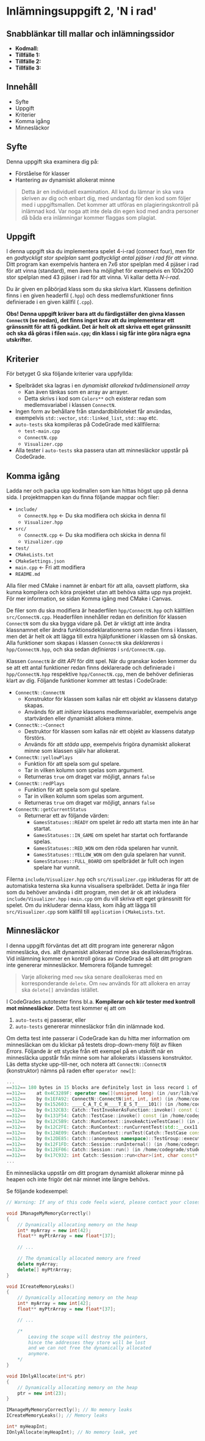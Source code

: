 # Inlämningsuppgift 2, 'N i rad'

## Snabblänkar till mallar och inlämningssidor

- **Kodmall:**
- **Tillfälle 1:**
- **Tillfälle 2:**
- **Tillfälle 3:**

## Innehåll

- Syfte
- Uppgift
- Kriterier
- Komma igång
- Minnesläckor

## Syfte

Denna uppgift ska examinera dig på:

- Förståelse för klasser
- Hantering av dynamiskt allokerat minne

> Detta är en individuell examination. All kod du lämnar in ska vara skriven av dig och enbart dig, med undantag för den kod som följer med i uppgiftsmallen. Det kommer att utföras en plagieringskontroll på inlämnad kod. Var noga att inte dela din egen kod med andra personer då båda era inlämningar kommer flaggas som plagiat.

## Uppgift

I denna uppgift ska du implementera spelet 4-i-rad (connect four), men för en *godtyckligt stor spelplan* samt *godtyckligt antal pjäser i rad för att vinna*. Ditt program kan exempelvis hantera en 7x6 stor spelplan med 4 pjäser i rad för att vinna (standard), men även ha möjlighet för exempelvis en 100x200 stor spelplan med 43 pjäser i rad för att vinna. Vi kallar detta *N-i-rad*.

Du är given en påbörjad klass som du ska skriva klart. Klassens definition finns i en given headerfil (`.hpp`) och dess medlemsfunktioner finns definierade i en given källfil (`.cpp`).

**Obs! Denna uppgift kräver bara att du färdigställer den givna klassen `ConnectN` (se nedan), det finns inget krav att du implementerar ett gränssnitt för att få godkänt. Det är helt ok att skriva ett eget gränssnitt och ska då göras i filen `main.cpp`; din klass i sig får inte göra några egna utskrifter.**

## Kriterier

För betyget G ska följande kriterier vara uppfyllda:

<!-- - `application` ska kompilera på CodeGrade
	- `application` är en exekverbar fil som byggs av källfilerna:
		- `main.cpp`
		- `ConnectN.cpp` -->
- Spelbrädet ska lagras i en *dynamiskt allorekad tvådimensionell array*
	- Kan även tänkas som en array av arrayer.
	- Detta skrivs i kod som `Colors**` och existerar redan som medlemsvariabel i klassen `ConnectN`.
- Ingen form av behållare från standardbiblioteket får användas, exempelvis `std::vector`, `std::linked_list`, `std::map` etc.
- `auto-tests` ska kompileras på CodeGrade med källfilerna:
	- `test-main.cpp`
	- `ConnectN.cpp`
	- `Visualizer.cpp`
- Alla tester i `auto-tests` ska passera utan att minnesläckor uppstår på CodeGrade.

## Komma igång

Ladda ner och packa upp kodmallen som kan hittas högst upp på denna sida. I projektmappen kan du finna följande mappar och filer:

- `include/`
	- `ConnectN.hpp` <- Du ska modifiera och skicka in denna fil
	- `Visualizer.hpp`
- `src/`
	- `ConnectN.cpp` <- Du ska modifiera och skicka in denna fil
	- `Vizualizer.cpp`
- `test/`
- `CMakeLists.txt`
- `CMakeSettings.json`
- `main.cpp` <- Fri att modifiera
- `README.md`

Alla filer med CMake i namnet är enbart för att alla, oavsett platform, ska kunna kompilera och köra projektet utan att behöva sätta upp nya projekt. För mer information, se sidan Komma igång med CMake i Canvas.

De filer som du ska modifiera är headerfilen `hpp/ConnectN.hpp` och källfilen `src/ConnectN.cpp`. Headerfilen innehåller redan en definition för klassen `ConnectN` som du ska bygga vidare på. Det är viktigt att inte ändra klassnamnet eller ändra funktionsdeklarationerna som redan finns i klassen, men det är helt ok att lägga till extra hjälpfunktioner i klassen om så önskas. Alla funktioner som skapas i klassen `ConnectN` ska *deklareras* i `hpp/ConnectN.hpp`, och ska sedan *definieras* i `srd/ConnectN.cpp`.

Klassen `ConnectN` är ditt *API* för ditt spel. När du granskar koden kommer du se att ett antal funktioner redan finns deklarerade och definierade i `hpp/ConnectN.hpp` respektive `hpp/ConnectN.cpp`, men de behöver definieras klart av dig. Följande funktioner kommer att testas i CodeGrade: 
- `ConnectN::ConnectN`
	- Konstruktor för klassen som kallas när ett objekt av klassens datatyp skapas.
	- Används för att *initiera* klassens medlemsvariabler, exempelvis ange startvärden eller dynamiskt allokera minne.
- `ConnectN::~Connect`
	- Destruktor för klassen som kallas när ett objekt av klassens datatyp förstörs.
	- Används för att *städa upp*, exempelvis frigöra dynamiskt allokerat minne som klassen själv har allokerat.
- `ConnectN::yellowPlays`
	- Funktion för att spela som gul spelare.
	- Tar in vilken kolumn som spelas som argument.
	- Returneras `true` om draget var möjligt, annars `false`
- `ConnectN::redPlays`
	- Funktion för att spela som gul spelare.
	- Tar in vilken kolumn som spelas som argument.
	- Returneras `true` om draget var möjligt, annars `false`
- `ConnectN::getCurrentStatus`
	- Returnerar ett av följande värden:
		- `GamesStatuses::READY` om spelet är redo att starta men inte än har startat.
		- `GamesStatuses::IN_GAME` om spelet har startat och fortfarande spelas.
		- `GamesStatuses::RED_WON` om den röda spelaren har vunnit.
		- `GamesStatuses::YELLOW_WON` om den gula spelaren har vunnit.
		- `GamesStatuses::FULL_BOARD` om spelbrädet är fullt och ingen spelare har vunnit.

Filerna `include/Visualizer.hpp` och `src/Visualizer.cpp` inkluderas för att de automatiska testerna ska kunna visualisera spelbrädet. Detta är inga filer som du behöver använda i ditt program, men det är ok att inkludera `include/Visualizer.hpp` i `main.cpp` om du vill skriva ett eget gränssnitt för spelet. Om du inkluderar denna klass, kom ihåg att lägga till `src/Visualizer.cpp` som källfil till `application` i `CMakeLists.txt`.

## Minnesläckor

I denna uppgift förväntas det att ditt program inte genererar någon minnesläcka, dvs. allt dynamiskt allokerad minne ska deallokeras/frigöras. Vid inlämning kommer en kontroll göras av CodeGrade så att ditt program inte genererar minnesläckor. Memorera följande tumregel:

> Varje allokering med `new` ska senare deallokeras med en korresponderande `delete`. Om `new` används för att allokera en array ska `delete[]` användas istället.

I CodeGrades autotester finns bl.a. **Kompilerar och kör tester med kontroll mot minnesläckor**. Detta test kommer ej att om

1. `auto-tests` ej passerar, eller
2. `auto-tests` genererar minnesläckor från din inlämnade kod.

Om detta test inte passerar i CodeGrade kan du hitta mer information om minnesläckan om du klickar på testets drop-down-meny följt av fliken *Errors*. Följande är ett stycke från ett exempel på en utskrift när en minnesläcka uppstår från minne som har allokerats i klassens konstruktor. Läs detta stycke upp-till-ner, och notera att `ConnectN::ConnectN` (konstruktor) nämns på raden efter `operator new[]`:

```c++
...
==312== 180 bytes in 15 blocks are definitely lost in loss record 1 of 8
==312==    at 0x4C3289F: operator new[](unsigned long) (in /usr/lib/valgrind/vgpreload_memcheck-amd64-linux.so)
==312==    by 0x1EFA92: ConnectN::ConnectN(int, int, int) (in /home/codegrade/student/build/auto-tests)
==312==    by 0x152603: ____C_A_T_C_H____T_E_S_T____101() (in /home/codegrade/student/build/auto-tests)
==312==    by 0x132CB3: Catch::TestInvokerAsFunction::invoke() const (in /home/codegrade/student/build/auto-tests)
==312==    by 0x131F54: Catch::TestCase::invoke() const (in /home/codegrade/student/build/auto-tests)
==312==    by 0x12C5B9: Catch::RunContext::invokeActiveTestCase() (in /home/codegrade/student/build/auto-tests)
==312==    by 0x12C2FE: Catch::RunContext::runCurrentTest(std::__cxx11::basic_string<char, std::char_traits<char>, std::allocator<char> >&, std::__cxx11::basic_string<char, std::char_traits<char>, std::allocator<char> >&) (in /home/codegrade/student/build/auto-tests)
==312==    by 0x12AE09: Catch::RunContext::runTest(Catch::TestCase const&) (in /home/codegrade/student/build/auto-tests)
==312==    by 0x12DE85: Catch::(anonymous namespace)::TestGroup::execute() (in /home/codegrade/student/build/auto-tests)
==312==    by 0x12F1FD: Catch::Session::runInternal() (in /home/codegrade/student/build/auto-tests)
==312==    by 0x12EF06: Catch::Session::run() (in /home/codegrade/student/build/auto-tests)
==312==    by 0x17C932: int Catch::Session::run<char>(int, char const* const*) (in /home/codegrade/student/build/auto-tests)
...
```

En minnesläcka uppstår om ditt program dynamiskt allokerar minne på heapen och inte frigör det när minnet inte längre behövs.

Se följande kodexempel:
```cpp
// Warning: If any of this code feels wierd, please contact your closest teacher assistant immediately.

void IManageMyMemoryCorrectly()
{
	// Dynamically allocating memory on the heap
	int* myArray = new int(42);
	float** myPtrArray = new float*[37];
	
	// ...

	// The dynamically allocated memory are freed
	delete myArray;
	delete[] myPtrArray;
}

void ICreateMemoryLeaks()
{
	// Dynamically allocating memory on the heap
	int* myArray = new int[42];
	float** myPtrArray = new float*[37];

	// ...

	/*
		Leaving the scope will destroy the pointers,
		hince the addresses they store will be lost
		and we can not free the dynamically allocated
		anymore.
	*/
}

void IOnlyAllocate(int*& ptr)
{
	// Dynamically allocating memory on the heap
	ptr = new int(23);
}

IManageMyMemoryCorrectly(); // No memory leaks
ICreateMemoryLeaks(); // Memory leaks

int* myHeapInt;
IOnlyAllocate(myHeapInt); // No memory leak, yet
```